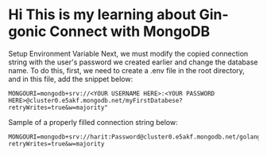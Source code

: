 # Hi This is my learning about Gin-gonic Connect with MongoDB
Setup Environment Variable
Next, we must modify the copied connection string with the user's password we created earlier and change the database name. To do this, first, we need to create a .env file in the root directory, and in this file, add the snippet below:

```
MONGOURI=mongodb+srv://<YOUR USERNAME HERE>:<YOUR PASSWORD HERE>@cluster0.e5akf.mongodb.net/myFirstDatabese?retryWrites=true&w=majority"
```

Sample of a properly filled connection string below:

```
MONGOURI=mongodb+srv://harit:Password@cluster0.e5akf.mongodb.net/golangDB?retryWrites=true&w=majority
```
